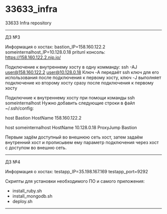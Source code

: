 # 33633_infra
33633 Infra repository

----------------------

ДЗ №3

Информация о хостах:
bastion_IP=158.160.122.2
someinternalhost_IP=10.128.0.18
pritunl консоль: https://158.160.122.2.nip.io/


Подключение к внутреннему хосту в одну комманду: ssh -AJ user@158.160.122.2 user@10.128.0.18
Ключ -A передаёт ssh ключ для его использования после подключения к первому хосту, ключ -J выполняет подключение ко второму хосту сразу после подключения к первому хосту

Подключние к внутреннему хосту при помощи команды ssh someinternalhost
Нужно добавить следующие строки в файл ~/.ssh/config:

host Bastion
        HostName 158.160.122.2

host someinternalhost
        HostName 10.128.0.18
        ProxyJump Bastion

Первым задём доступный во внешнюю сеть хост, затем задаём внутренний хост и прописывем ему параметр подключения через хост с доступом во внешню сеть.

----------------------

ДЗ №4

Информация о хостах:
testapp_IP=35.198.167.169
testapp_port=9292

Скрипты для установки необходимого ПО и самого приложения:
- install_ruby.sh
- install_mongodb.sh
- deploy.sh

----------------------
